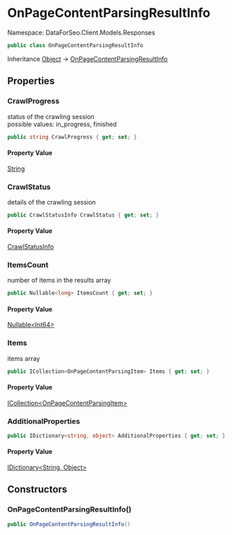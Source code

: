 # OnPageContentParsingResultInfo

Namespace: DataForSeo.Client.Models.Responses

```csharp
public class OnPageContentParsingResultInfo
```

Inheritance [Object](https://docs.microsoft.com/en-us/dotnet/api/system.object) → [OnPageContentParsingResultInfo](./dataforseo.client.models.responses.onpagecontentparsingresultinfo.md)

## Properties

### **CrawlProgress**

status of the crawling session
 <br>possible values: in_progress, finished

```csharp
public string CrawlProgress { get; set; }
```

#### Property Value

[String](https://docs.microsoft.com/en-us/dotnet/api/system.string)<br>

### **CrawlStatus**

details of the crawling session

```csharp
public CrawlStatusInfo CrawlStatus { get; set; }
```

#### Property Value

[CrawlStatusInfo](./dataforseo.client.models.crawlstatusinfo.md)<br>

### **ItemsCount**

number of items in the results array

```csharp
public Nullable<long> ItemsCount { get; set; }
```

#### Property Value

[Nullable&lt;Int64&gt;](https://docs.microsoft.com/en-us/dotnet/api/system.nullable-1)<br>

### **Items**

items array

```csharp
public ICollection<OnPageContentParsingItem> Items { get; set; }
```

#### Property Value

[ICollection&lt;OnPageContentParsingItem&gt;](./dataforseo.client.models.onpagecontentparsingitem.md)<br>

### **AdditionalProperties**

```csharp
public IDictionary<string, object> AdditionalProperties { get; set; }
```

#### Property Value

[IDictionary&lt;String, Object&gt;](https://docs.microsoft.com/en-us/dotnet/api/system.collections.generic.idictionary-2)<br>

## Constructors

### **OnPageContentParsingResultInfo()**

```csharp
public OnPageContentParsingResultInfo()
```
